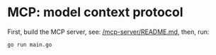 # MCP: model context protocol

First, build the MCP server, see: [/mcp-server/README.md](/mcp-server/README.md), then, run:
```bash
go run main.go
```